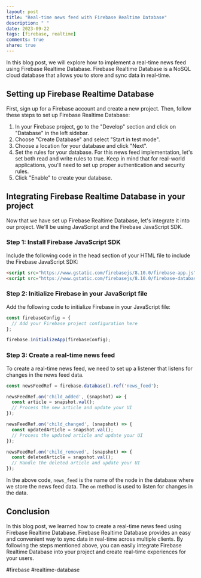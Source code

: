 ```yaml
---
layout: post
title: "Real-time news feed with Firebase Realtime Database"
description: " "
date: 2023-09-22
tags: [firebase, realtime]
comments: true
share: true
---
```


In this blog post, we will explore how to implement a real-time news feed using Firebase Realtime Database. Firebase Realtime Database is a NoSQL cloud database that allows you to store and sync data in real-time.

## Setting up Firebase Realtime Database

First, sign up for a Firebase account and create a new project. Then, follow these steps to set up Firebase Realtime Database:

1. In your Firebase project, go to the "Develop" section and click on "Database" in the left sidebar.
2. Choose "Create Database" and select "Start in test mode".
3. Choose a location for your database and click "Next".
4. Set the rules for your database. For this news feed implementation, let's set both read and write rules to true. Keep in mind that for real-world applications, you'll need to set up proper authentication and security rules.
5. Click "Enable" to create your database.

## Integrating Firebase Realtime Database in your project

Now that we have set up Firebase Realtime Database, let's integrate it into our project. We'll be using JavaScript and the Firebase JavaScript SDK.

### Step 1: Install Firebase JavaScript SDK

Include the following code in the head section of your HTML file to include the Firebase JavaScript SDK:

```html
<script src="https://www.gstatic.com/firebasejs/8.10.0/firebase-app.js"></script>
<script src="https://www.gstatic.com/firebasejs/8.10.0/firebase-database.js"></script>
```

### Step 2: Initialize Firebase in your JavaScript file

Add the following code to initialize Firebase in your JavaScript file:

```javascript
const firebaseConfig = {
  // Add your Firebase project configuration here
};

firebase.initializeApp(firebaseConfig);
```

### Step 3: Create a real-time news feed

To create a real-time news feed, we need to set up a listener that listens for changes in the news feed data.

```javascript
const newsFeedRef = firebase.database().ref('news_feed');

newsFeedRef.on('child_added', (snapshot) => {
  const article = snapshot.val();
  // Process the new article and update your UI
});

newsFeedRef.on('child_changed', (snapshot) => {
  const updatedArticle = snapshot.val();
  // Process the updated article and update your UI
});

newsFeedRef.on('child_removed', (snapshot) => {
  const deletedArticle = snapshot.val();
  // Handle the deleted article and update your UI
});
```

In the above code, `news_feed` is the name of the node in the database where we store the news feed data. The `on` method is used to listen for changes in the data.

## Conclusion

In this blog post, we learned how to create a real-time news feed using Firebase Realtime Database. Firebase Realtime Database provides an easy and convenient way to sync data in real-time across multiple clients. By following the steps mentioned above, you can easily integrate Firebase Realtime Database into your project and create real-time experiences for your users.

#firebase #realtime-database